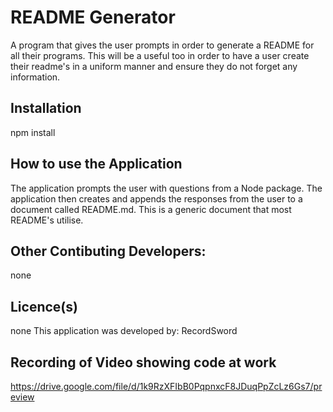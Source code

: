 # README Generator
A program that gives the user prompts in order to generate a README for all their programs. This will be a useful too in order to have a user create their readme's in a uniform manner and ensure they do not forget any information.
## Installation
npm install
## How to use the Application
The application prompts the user with questions from a Node package. The application then creates and appends the responses from the user to a document called README.md. This is a generic document that most README's utilise.      
## Other Contibuting Developers:
none
## Licence(s)
none
This application was developed by: RecordSword

## Recording of Video showing code at work
https://drive.google.com/file/d/1k9RzXFIbB0PqpnxcF8JDuqPpZcLz6Gs7/preview
